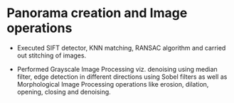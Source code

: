 # Panorama creation and Image operations

- Executed SIFT detector, KNN matching, RANSAC algorithm and carried out stitching of images.

- Performed Grayscale Image Processing viz. denoising using median filter, edge detection in different directions using Sobel filters as well as Morphological Image Processing operations like erosion, dilation, opening, closing and denoising.
